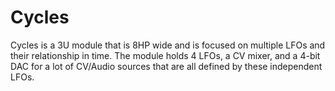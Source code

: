 # Cycles
Cycles is a 3U module that is 8HP wide and is focused on multiple LFOs and their relationship in time. The module holds 4 LFOs, a CV mixer, and a 4-bit DAC for a lot of CV/Audio sources that are all defined by these independent LFOs.
